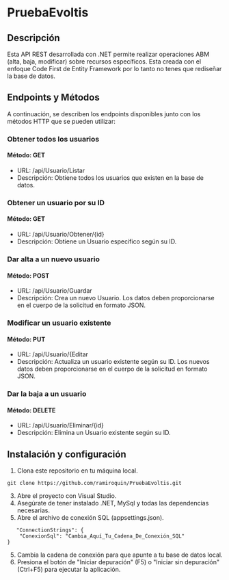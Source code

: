 # PruebaEvoltis
## Descripción
Esta API REST desarrollada con .NET permite realizar operaciones ABM (alta, baja, modificar) sobre recursos específicos. Esta creada con el enfoque Code First de Entity Framework por lo tanto no tenes que rediseñar la base de datos.

## Endpoints y Métodos
A continuación, se describen los endpoints disponibles junto con los métodos HTTP que se pueden utilizar:

### Obtener todos los usuarios
#### Método: GET
- URL: /api/Usuario/Listar
- Descripción: Obtiene todos los usuarios que existen en la base de datos.
### Obtener un usuario por su ID
#### Método: GET
- URL: /api/Usuario/Obtener/{id}
- Descripción: Obtiene un Usuario específico según su ID.
### Dar alta a un nuevo usuario
#### Método: POST
- URL: /api/Usuario/Guardar
- Descripción: Crea un nuevo Usuario. Los datos deben proporcionarse en el cuerpo de la solicitud en formato JSON.
### Modificar un usuario existente
#### Método: PUT
- URL: /api/Usuario/{Editar
- Descripción: Actualiza un usuario existente según su ID. Los nuevos datos deben proporcionarse en el cuerpo de la solicitud en formato JSON.
### Dar la baja a un usuario
#### Método: DELETE
- URL: /api/Usuario/Eliminar/{id}
- Descripción: Elimina un Usuario existente según su ID.
## Instalación y configuración
1. Clona este repositorio en tu máquina local.
```
git clone https://github.com/ramiroquin/PruebaEvoltis.git
```
3. Abre el proyecto con Visual Studio.
4. Asegúrate de tener instalado .NET, MySql y todas las dependencias necesarias.
5. Abre el archivo de conexión SQL (appsettings.json).
```
   "ConnectionStrings": {
    "ConexionSql": "Cambia_Aquí_Tu_Cadena_De_Conexión_SQL"
}
```
5. Cambia la cadena de conexión para que apunte a tu base de datos local.
6. Presiona el botón de "Iniciar depuración" (F5) o "Iniciar sin depuración" (Ctrl+F5) para ejecutar la aplicación.
